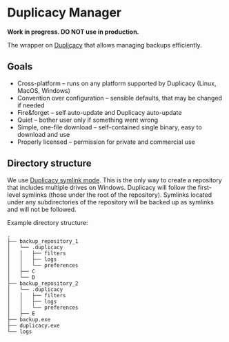 # Duplicacy Manager

**Work in progress. DO NOT use in production.**

The wrapper on [Duplicacy](https://github.com/gilbertchen/duplicacy/) that allows managing backups efficiently.

## Goals

* Cross-platform – runs on any platform supported by Duplicacy (Linux, MacOS, Windows)
* Convention over configuration – sensible defaults, that may be changed if needed
* Fire&forget – self auto-update and Duplicacy auto-update
* Quiet – bother user only if something went wrong
* Simple, one-file download – self-contained single binary, easy to download and use
* Properly licensed – permission for private and commercial use

## Directory structure

We use [Duplicacy symlink mode](https://forum.duplicacy.com/t/move-duplicacy-folder-use-symlink-repository/1097).
This is the only way to create a repository that includes multiple drives on Windows. Duplicacy will follow the
first-level symlinks (those under the root of the repository). Symlinks located under any subdirectories of the
repository will be backed up as symlinks and will not be followed.

Example directory structure:

```
.
├── backup_repository_1
│   └── .duplicacy
│   │   ├── filters
│   │   ├── logs
│   │   └── preferences
│   ├── C
│   └── D
├── backup_repository_2
│   └── .duplicacy
│   │   ├── filters
│   │   ├── logs
│   │   └── preferences
│   ├── E
├── backup.exe
├── duplicacy.exe
└── logs
```
